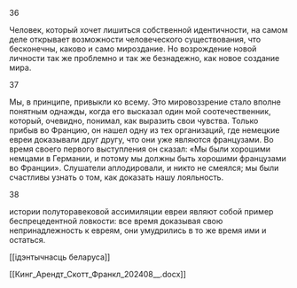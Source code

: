 

36

Человек, который хочет лишиться собственной идентичности, на самом деле открывает возможности человеческого существования, что бесконечны, каково и само мироздание. Но возрождение новой личности так же проблемно и так же безнадежно, как новое создание мира.

37

Мы, в принципе, привыкли ко всему. Это мировоззрение стало вполне понятным однажды, когда его высказал один мой соотечественник, который, очевидно, понимал, как выразить свои чувства. Только прибыв во Францию, он нашел одну из тех организаций, где немецкие евреи доказывали друг другу, что они уже являются французами. Во время своего первого выступления он сказал: «Мы были хорошими немцами в Германии, и потому мы должны быть хорошими французами во Франции». Слушатели аплодировали, и никто не смеялся; мы были счастливы узнать о том, как доказать нашу лояльность.

38

истории полуторавековой ассимиляции евреи являют собой пример беспрецедентной ловкости: все время доказывая свою непринадлежность к евреям, они умудрились в то же время ими и остаться.

[[ідэнтычнасць беларуса]]

[[Кинг_Арендт_Скотт_Франкл_202408__.docx]]